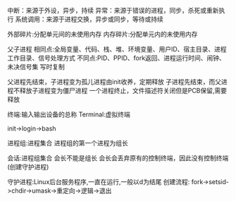 中断：来源于外设，异步，持续
异常：来源于错误的进程，同步，杀死或重新执行
系统调用：来源于进程交换，异步或同步，等待或持续

外部碎片:分配单元间的未使用内存
内存碎片:分配单元内的未使用内存

父子进程
相同点:全局变量、代码、栈、堆、环境变量、用户ID、宿主目录、进程工作目录、信号处理方式
不同点:PID、PPID、fork返回、进程运行时间、闹钟、未决信号集
写时复制

父进程先结束，子进程变为孤儿进程由init收养，定期释放
子进程先结束，而父进程不释放子进程变为僵尸进程
一个进程终止，文件描述符关闭但是PCB保留,需要释放

终端:输入输出设备的总称
Terminal:虚拟终端

init->login->bash

进程组:进程集合
进程组的第一个进程为组长

会话:进程组集合
会长不能是组长
会长会丢弃原有的控制终端，因此没有控制终端(创建守护进程)

守护进程:Linux后台服务程序,一直在运行,一般以d为结尾
创建流程:
fork->setsid->chdir->umask->重定向->逻辑->退出



